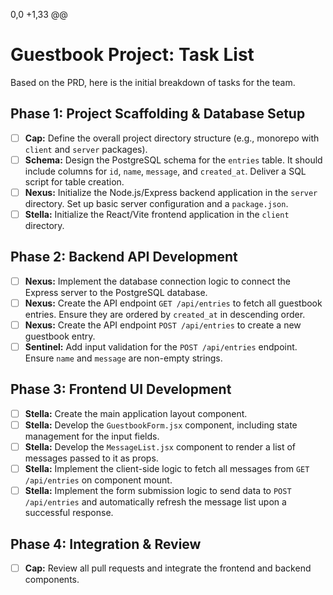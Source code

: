 0,0 +1,33 @@
# Guestbook Project: Task List

Based on the PRD, here is the initial breakdown of tasks for the team.

## Phase 1: Project Scaffolding & Database Setup

- [ ] **Cap:** Define the overall project directory structure (e.g., monorepo with `client` and `server` packages).
- [ ] **Schema:** Design the PostgreSQL schema for the `entries` table. It should include columns for `id`, `name`, `message`, and `created_at`. Deliver a SQL script for table creation.
- [ ] **Nexus:** Initialize the Node.js/Express backend application in the `server` directory. Set up basic server configuration and a `package.json`.
- [ ] **Stella:** Initialize the React/Vite frontend application in the `client` directory.

## Phase 2: Backend API Development

- [ ] **Nexus:** Implement the database connection logic to connect the Express server to the PostgreSQL database.
- [ ] **Nexus:** Create the API endpoint `GET /api/entries` to fetch all guestbook entries. Ensure they are ordered by `created_at` in descending order.
- [ ] **Nexus:** Create the API endpoint `POST /api/entries` to create a new guestbook entry.
- [ ] **Sentinel:** Add input validation for the `POST /api/entries` endpoint. Ensure `name` and `message` are non-empty strings.

## Phase 3: Frontend UI Development

- [ ] **Stella:** Create the main application layout component.
- [ ] **Stella:** Develop the `GuestbookForm.jsx` component, including state management for the input fields.
- [ ] **Stella:** Develop the `MessageList.jsx` component to render a list of messages passed to it as props.
- [ ] **Stella:** Implement the client-side logic to fetch all messages from `GET /api/entries` on component mount.
- [ ] **Stella:** Implement the form submission logic to send data to `POST /api/entries` and automatically refresh the message list upon a successful response.

## Phase 4: Integration & Review

- [ ] **Cap:** Review all pull requests and integrate the frontend and backend components.